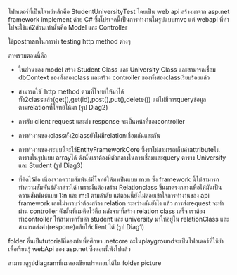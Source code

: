 โฟลเดอร์ที่เป็นโจทย์หลักคือ StudentUniversityTest โดยเป็น web api สร้างมาจาก asp.net framework implement ด้วย C# ซึ่งโปรเจคนี้เป็นการทำงานในรูปแบบmvc แต่ webapi ที่ทำไปจะใช้แค่2ส่วนเท่านั้นคือ Model และ Controller 

ใช้postmanในการทำ testing http method ต่างๆ

ภาพรวมตอนนี้คือ 
- ในส่วนของ model สร้าง Student Class และ University Class และสามารถเชื่อม dbContext ของทั้งสองclass และสร้าง controller ของทั้งสองclassเรียบร้อยแล้ว
- สามารถใช้ ้ http method ตามที่โจทย์ให้มาได้ทั้ง2classแล้ว(get(),get(id),post(),put(),delete()) แต่ไม่มีการqueryข้อมูลตามrelationที่โจทย์ให้มา (รูป Diag2)
- การรับ client request และส่ง response จะเป็นหน้าที่ของcontroller 
- การทำงานของclassทั้ง2classยังไม่มีrelationเชื่อมกันและกัน


- การทำงานของระบบนี้จะใช้EntityFrameworkCore ซึ่งราไม่สามารถเก็บค่าattributeในตารางในรูปแบบ arrayได้ ดังนั้นเราต้องมีตัวกลางในการเชื่อมและquery ตาราง University และ Student (รูป Diag3)

- ที่คิดไว้คือ เนื่องจากความสัมพันธ์ที่โจทย์ให้มาเป็นแบบ m:n ซึ่ง framework นี้ไม่สามารถทำความสัมพันธ์ดังกล่าวได้ เพราะงั้นต้องสร้าง Relationclass ขึ้นมาตรงกลางเพื่อให้มันเป็นความสัมพันธ์แบบ 1:n และ m:1 ตามลำดับ แต่ตอนนี้ยังไม่ค่อยเข้าใจการทำงานของ api framework เลยไม่ทราบว่าต้องสร้าง relation ระหว่างกันยังไง แล้ว การส่งrequest จะทำผ่าน controller ดังนั้นที่ผมคิดไว้คือ หลังจากที่สร้าง relation class เสร็จ เราต้องทำcontroller ให้สามารถรับค่า student และ university มาให้อยู่ใน relationClass และสามารถส่งค่า(respone)กลับให้client ได้ (รูป Diag1)


folder อื่นเป็นtutorialที่ลองทำเพื่อศึกษา .netcore ละในplaygroundจะเป็นโฟลเดอร์ที่ใช้ยำเพื่อเรียนรู้ webApi ของ asp.net ซึ่งตอนนี้พังไปแล้ว

สามารถดูรูปdiagramที่ผมลองเขียนปรพกอบได้ใน folder picture 